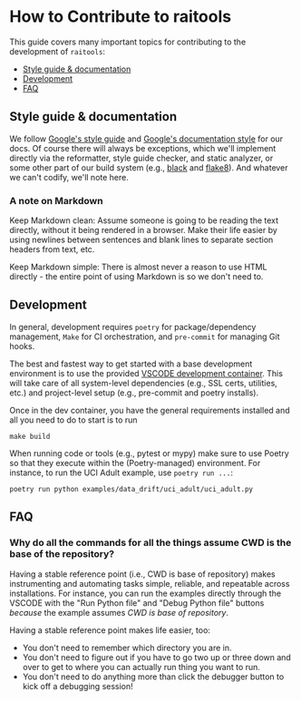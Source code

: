 # How to Contribute to raitools

This guide covers many important topics for contributing to the development of `raitools`:

- [Style guide & documentation](#style-guide--documentation)
- [Development](#development)
- [FAQ](#faq)


## Style guide & documentation

We follow [Google's style guide](https://google.github.io/styleguide/pyguide.html) and [Google's documentation style](https://sphinxcontrib-napoleon.readthedocs.io/en/latest/example_google.html) for our docs.
Of course there will always be exceptions, which we'll implement directly via the reformatter, style guide checker, and static analyzer, or some other part of our build system (e.g., [black](https://github.com/psf/black) and [flake8](https://flake8.pycqa.org/en/latest/)).
And whatever we can't codify, we'll note here.

### A note on Markdown

Keep Markdown clean:
Assume someone is going to be reading the text directly, without it being rendered in a browser.
Make their life easier by using newlines between sentences and blank lines to separate section headers from text, etc.

Keep Markdown simple:
There is almost never a reason to use HTML directly - the entire point of using Markdown is so we don't need to.

## Development

In general, development requires `poetry` for package/dependency management, `Make` for CI orchestration, and `pre-commit` for managing Git hooks.

The best and fastest way to get started with a base development environment is to use the provided [VSCODE development container](https://code.visualstudio.com/docs/remote/containers).
This will take care of all system-level dependencies (e.g., SSL certs, utilities, etc.) and project-level setup (e.g., pre-commit and poetry installs).

Once in the dev container, you have the general requirements installed and all you need to do to start is to run

```
make build
```

When running code or tools (e.g., pytest or mypy) make sure to use Poetry so that they execute within the (Poetry-managed) environment.
For instance, to run the UCI Adult example, use `poetry run ...`:

```
poetry run python examples/data_drift/uci_adult/uci_adult.py
```

## FAQ

### Why do all the commands for all the things assume CWD is the base of the repository?

Having a stable reference point (i.e., CWD is base of repository) makes instrumenting and automating tasks simple, reliable, and repeatable across installations.
For instance, you can run the examples directly through the VSCODE with the "Run Python file" and "Debug Python file" buttons *because* the example assumes *CWD is base of repository*.

Having a stable reference point makes life easier, too:

- You don't need to remember which directory you are in.
- You don't need to figure out if you have to go two up or three down and over to get to where you can actually run thing you want to run.
- You don't need to do anything more than click the debugger button to kick off a debugging session!
